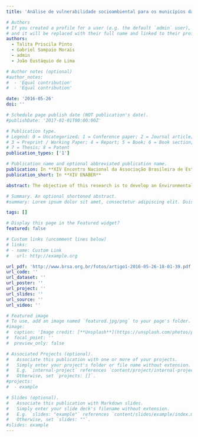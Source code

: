 ```yaml
---
title: 'Análise de vulnerabilidade socioambiental para os municípios da Amazônia Legal'

# Authors
# If you created a profile for a user (e.g. the default `admin` user), write the username (folder name) here
# and it will be replaced with their full name and linked to their profile.
authors:
  - Talita Priscila Pinto
  - Gabriel Sampaio Morais
  - admin
  - João Eustáquio de Lima

# Author notes (optional)
#author_notes:
#  - 'Equal contribution'
#  - 'Equal contribution'

date: '2016-05-26'
doi: ''

# Schedule page publish date (NOT publication's date).
#publishDate: '2017-01-01T00:00:00Z'

# Publication type.
# Legend: 0 = Uncategorized; 1 = Conference paper; 2 = Journal article;
# 3 = Preprint / Working Paper; 4 = Report; 5 = Book; 6 = Book section;
# 7 = Thesis; 8 = Patent
publication_types: ['1']

# Publication name and optional abbreviated publication name.
publication: In **XIV Encontro Nacional da Associação Brasileira de Estudos Regionais e Urbanos - XIV ENABER**
publication_short: In **XIV ENABER**

abstract: The objective of this research is to develop an Environmental Social Development Index (IDSA) for the counties in the Legal Amazon. As the annual rate of deforestation dropped to low values since 2005 and it is necessary to identify the relationship of environmental policies goals, such as PPCDAm in economic and social variables. We used factor analysis in order to obtain the factor scores and clusters identification to construct the proposed index. The results indicate that around 51.6% of the municipalities in the region are in socio-environmental vulnerability situation, especially those located in the states of Pará, Maranhão and Amazonas. Only 16.8% of the municipalities - the vast majority in the state of Mato Grosso - have high IDSA. The results indicate that local and regional actions should be directed to the poorest areas of the Legal Amazon. Creation of large areas of environmental protection and sustainable use opens the possibility of a new pattern of regional economic exploitation, such as ecosystem services.

# Summary. An optional shortened abstract.
#summary: Lorem ipsum dolor sit amet, consectetur adipiscing elit. Duis posuere tellus ac convallis placerat. Proin tincidunt magna sed ex sollicitudin condimentum.

tags: []

# Display this page in the Featured widget?
featured: false

# Custom links (uncomment lines below)
# links:
# - name: Custom Link
#   url: http://example.org

url_pdf: 'http://www.brsa.org.br/fotos/artigo1-2016-05-26-18-01-39.pdf'
url_code: ''
url_dataset: ''
url_poster: ''
url_project: ''
url_slides: ''
url_source: ''
url_video: ''

# Featured image
# To use, add an image named `featured.jpg/png` to your page's folder.
#image:
#  caption: 'Image credit: [**Unsplash**](https://unsplash.com/photos/pLCdAaMFLTE)'
#  focal_point: ''
#  preview_only: false

# Associated Projects (optional).
#   Associate this publication with one or more of your projects.
#   Simply enter your project's folder or file name without extension.
#   E.g. `internal-project` references `content/project/internal-project/index.md`.
#   Otherwise, set `projects: []`.
#projects:
#  - example

# Slides (optional).
#   Associate this publication with Markdown slides.
#   Simply enter your slide deck's filename without extension.
#   E.g. `slides: "example"` references `content/slides/example/index.md`.
#   Otherwise, set `slides: ""`.
#slides: example
---
```

